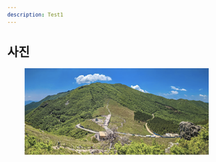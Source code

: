 ```yaml
---
description: Test1
---
```


# 사진

<figure><img src=".gitbook/assets/image.png" alt=""><figcaption></figcaption></figure>
